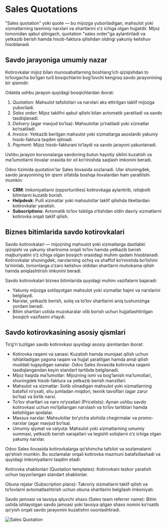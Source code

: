 # Sales Quotations

"Sales quotation" yoki quote — bu mijozga yuboriladigan, mahsulot yoki xizmatlarning taxminiy narxlari va shartlarini
o‘z ichiga olgan hujjatdir. Mijoz tomonidan qabul qilingach, quotation "sales order"ga aylantiriladi va yetkazib berish
hamda hisob-faktura qilishdan oldingi yakuniy kelishuv hisoblanadi.

## Savdo jarayoniga umumiy nazar

Kotirovkalar mijoz bilan munosabatlarning boshlang‘ich qiziqishdan to to‘lovgacha bo‘lgan turli bosqichlarini bog‘lovchi
kengroq savdo jarayonining bir qismidir.

Odatda ushbu jarayon quyidagi bosqichlardan iborat:

1. _Quotation_: Mahsulot tafsilotlari va narxlari aks ettirilgan taklif mijozga yuboriladi.
2. _Sales order_: Mijoz taklifni qabul qilishi bilan avtomatik yaratiladi va savdo tasdiqlanadi.
3. _Delivery_ (agar mavjud bo‘lsa): Mahsulotlar jo‘natiladi yoki xizmatlar ko‘rsatiladi.
4. _Invoice_: Yetkazib berilgan mahsulot yoki xizmatlarga asoslanib yakuniy hisob-faktura taqdim qilinadi.
5. _Payment_: Mijoz hisob-fakturani to‘laydi va savdo jarayoni yakunlanadi.

Ushbu jarayon korxonalarga savdoning butun hayotiy siklini kuzatish va ma’lumotlarni ilovalar orasida bir xil
ko‘rinishda saqlash imkonini beradi.

Odoo tizimida quotation'lar Sales ilovasida sozlanadi. Ular shuningdek, savdo jarayonining bir qismi sifatida boshqa
ilovalardan ham yaratilishi mumkin:

- **CRM**: Imkoniyatlarni (opportunities) kotirovkaga aylantirib, istiqbolli bitimlarni kuzatib borish.
- **Helpdesk**: Pulli xizmatlar yoki mahsulotlar taklif qilishda tiketlardan kotirovkalar yaratish.
- **Subscriptions**: Avtomatik to‘lov tsikliga o‘tishdan oldin davriy xizmatlarni kotirovka orqali taklif qilish.

## Biznes bitimlarida savdo kotirovkalari

Savdo kotirovkalari — mijozning mahsulot yoki xizmatlarga dastlabki qiziqishi va yakuniy shartnoma orqali to‘lov hamda
yetkazib berish majburiyatini o‘z ichiga olgan bosqich orasidagi muhim qadam hisoblanadi. Kotirovkalar shuningdek,
narxlarning ochiq va shaffof ko‘rinishda bo‘lishini ta’minlab, tomonlarga o‘zaro kelishuv oldidan shartlarni muhokama
qilish hamda aniqlashtirish imkonini beradi.

Savdo kotirovkalari biznes bitimlarida quyidagi muhim vazifalarni bajaradi:

- Yakuniy mijozga sotilayotgan mahsulot yoki xizmatlar hajmi va narxlarini belgilaydi.
- Narxlar, yetkazib berish, soliq va to‘lov shartlarini aniq tushunishga yordam beradi.
- Bitim shartlari ustida muzokaralar olib borish uchun hujjatlashtirilgan bosqich vazifasini o‘taydi.

## Savdo kotirovkasining asosiy qismlari

To‘g‘ri tuzilgan savdo kotirovkasi quyidagi asosiy qismlardan iborat:

- Kotirovka raqami va sanasi: Kuzatish hamda murojaat qilish uchun ishlatiladigan yagona raqam va hujjat yaratilgan
  hamda amal qilish muddati tugaydigan sanalar. Odoo Sales ilovasida kotirovka raqami tasdiqlangandan keyin standart
  tartibda belgilanadi.
- Mijoz haqida ma’lumotlar: Mijozning ismi va bog‘lanish ma’lumotlari, shuningdek hisob-faktura va yetkazib berish
  manzillari.
- Mahsulot va xizmatlar: Sotib olinadigan mahsulot yoki xizmatlarning batafsil ro‘yxati, shu jumladan miqdori, texnik
  tavsiflari (agar zarur bo‘lsa) va birlik narxi.
- To‘lov shartlari va narx ro‘yxatlari (Pricelists): Aynan ushbu savdo kotirovkasi uchun mo‘ljallangan narxlash va
  to‘lov tartiblari hamda kelishilgan qoidalar.
- Maxsus narxlar: Mahsulotlar bo‘yicha alohida chegirmalar va promo-narxlar (agar mavjud bo‘lsa).
- Umumiy qiymat va valyuta: Mahsulot yoki xizmatlarning umumiy summasi, yetkazib berish xarajatlari va tegishli
  soliqlarni o‘z ichiga olgan yakuniy narxlar.

Odoo Sales ilovasida kotirovkalarga qo‘shimcha tafsilot va sozlamalarni qo‘shish mumkin. Bu sozlamalar orqali kotirovka
mazmuni batafsillashadi va quyidagi imkoniyatlarni taqdim etadi:

Kotirovka shablonlari (Quotation templates): Kotirovkani tezkor yaratish uchun tayyorlangan standart shablonlar.

Obuna rejalar (Subscription plans): Takroriy xizmatlarni taklif qilish va to‘lovlarni avtomatlashtirish uchun obuna
shartlarini belgilash imkoniyati.

Savdo jamoasi va tavsiya qiluvchi shaxs (Sales team referrer name): Bitim ustida ishlayotgan savdo jamoasi yoki tavsiya
qilgan shaxs nomini ko‘rsatib qo‘yish orqali savdo jarayonini kuzatishni osonlashtiradi.

![Sales Quotation](https://www.odoo.com/documentation/18.0/_images/sales-quotation.png)
